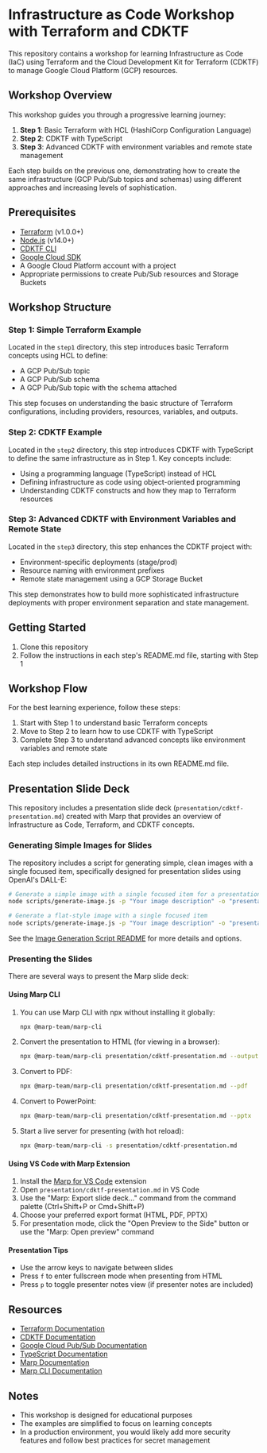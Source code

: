 # Infrastructure as Code Workshop with Terraform and CDKTF

This repository contains a workshop for learning Infrastructure as Code (IaC) using Terraform and the Cloud Development Kit for Terraform (CDKTF) to manage Google Cloud Platform (GCP) resources.

## Workshop Overview

This workshop guides you through a progressive learning journey:

1. **Step 1**: Basic Terraform with HCL (HashiCorp Configuration Language)
2. **Step 2**: CDKTF with TypeScript
3. **Step 3**: Advanced CDKTF with environment variables and remote state management

Each step builds on the previous one, demonstrating how to create the same infrastructure (GCP Pub/Sub topics and schemas) using different approaches and increasing levels of sophistication.

## Prerequisites

- [Terraform](https://www.terraform.io/downloads.html) (v1.0.0+)
- [Node.js](https://nodejs.org/) (v14.0+)
- [CDKTF CLI](https://learn.hashicorp.com/tutorials/terraform/cdktf-install)
- [Google Cloud SDK](https://cloud.google.com/sdk/docs/install)
- A Google Cloud Platform account with a project
- Appropriate permissions to create Pub/Sub resources and Storage Buckets

## Workshop Structure

### Step 1: Simple Terraform Example

Located in the `step1` directory, this step introduces basic Terraform concepts using HCL to define:
- A GCP Pub/Sub topic
- A GCP Pub/Sub schema
- A GCP Pub/Sub topic with the schema attached

This step focuses on understanding the basic structure of Terraform configurations, including providers, resources, variables, and outputs.

### Step 2: CDKTF Example

Located in the `step2` directory, this step introduces CDKTF with TypeScript to define the same infrastructure as in Step 1. Key concepts include:
- Using a programming language (TypeScript) instead of HCL
- Defining infrastructure as code using object-oriented programming
- Understanding CDKTF constructs and how they map to Terraform resources

### Step 3: Advanced CDKTF with Environment Variables and Remote State

Located in the `step3` directory, this step enhances the CDKTF project with:
- Environment-specific deployments (stage/prod)
- Resource naming with environment prefixes
- Remote state management using a GCP Storage Bucket

This step demonstrates how to build more sophisticated infrastructure deployments with proper environment separation and state management.

## Getting Started

1. Clone this repository
2. Follow the instructions in each step's README.md file, starting with Step 1

## Workshop Flow

For the best learning experience, follow these steps:

1. Start with Step 1 to understand basic Terraform concepts
2. Move to Step 2 to learn how to use CDKTF with TypeScript
3. Complete Step 3 to understand advanced concepts like environment variables and remote state

Each step includes detailed instructions in its own README.md file.

## Presentation Slide Deck

This repository includes a presentation slide deck (`presentation/cdktf-presentation.md`) created with Marp that provides an overview of Infrastructure as Code, Terraform, and CDKTF concepts.

### Generating Simple Images for Slides

The repository includes a script for generating simple, clean images with a single focused item, specifically designed for presentation slides using OpenAI's DALL-E:

```bash
# Generate a simple image with a single focused item for a presentation slide
node scripts/generate-image.js -p "Your image description" -o "presentation/images/output.png" --style minimal

# Generate a flat-style image with a single focused item
node scripts/generate-image.js -p "Your image description" -o "presentation/images/output.png" --style flat
```

See the [Image Generation Script README](scripts/README.md) for more details and options.

### Presenting the Slides

There are several ways to present the Marp slide deck:

#### Using Marp CLI

1. You can use Marp CLI with npx without installing it globally:
   ```bash
   npx @marp-team/marp-cli
   ```

2. Convert the presentation to HTML (for viewing in a browser):
   ```bash
   npx @marp-team/marp-cli presentation/cdktf-presentation.md --output presentation.html
   ```

3. Convert to PDF:
   ```bash
   npx @marp-team/marp-cli presentation/cdktf-presentation.md --pdf
   ```

4. Convert to PowerPoint:
   ```bash
   npx @marp-team/marp-cli presentation/cdktf-presentation.md --pptx
   ```

5. Start a live server for presenting (with hot reload):
   ```bash
   npx @marp-team/marp-cli -s presentation/cdktf-presentation.md
   ```

#### Using VS Code with Marp Extension

1. Install the [Marp for VS Code](https://marketplace.visualstudio.com/items?itemName=marp-team.marp-vscode) extension
2. Open `presentation/cdktf-presentation.md` in VS Code
3. Use the "Marp: Export slide deck..." command from the command palette (Ctrl+Shift+P or Cmd+Shift+P)
4. Choose your preferred export format (HTML, PDF, PPTX)
5. For presentation mode, click the "Open Preview to the Side" button or use the "Marp: Open preview" command

#### Presentation Tips

- Use the arrow keys to navigate between slides
- Press `f` to enter fullscreen mode when presenting from HTML
- Press `p` to toggle presenter notes view (if presenter notes are included)

## Resources

- [Terraform Documentation](https://www.terraform.io/docs/index.html)
- [CDKTF Documentation](https://learn.hashicorp.com/terraform/cdktf/cdktf-intro)
- [Google Cloud Pub/Sub Documentation](https://cloud.google.com/pubsub/docs)
- [TypeScript Documentation](https://www.typescriptlang.org/docs/)
- [Marp Documentation](https://marpit.marp.app/)
- [Marp CLI Documentation](https://github.com/marp-team/marp-cli)

## Notes

- This workshop is designed for educational purposes
- The examples are simplified to focus on learning concepts
- In a production environment, you would likely add more security features and follow best practices for secret management
